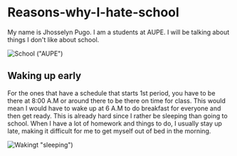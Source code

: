 # Reasons-why-I-hate-school
My name is Jhosselyn Pugo. I am a students at AUPE. I will be talking about things I don't like about school.

![School](https://aupenyc.org/wp-content/uploads/2024/02/Welcome-to-the-Academy-of-Urban-Planning-Engineering-Promo-Video-Cover-Image.png) ("AUPE")

## Waking up early

For the ones that have a schedule that starts 1st period, you have to be there at 8:00 A.M or around there to be there on time for class. This would mean I would have to wake up at 6 A.M to do breakfast for everyone and then get ready. This is already hard since I rather be sleeping than going to school. When I have a lot of homework and things to do, I usually stay up late, making it difficult for me to get myself out of bed in the morning. 

![Wakingt](https://d6y5eqdcxq8w3.cloudfront.net/magento-media/blog/canada/2018/11/3-Tips-to-Start-Waking-Up-Early-in-a-Beautyrest-Mattress-1024x682.jpg) "sleeping")
